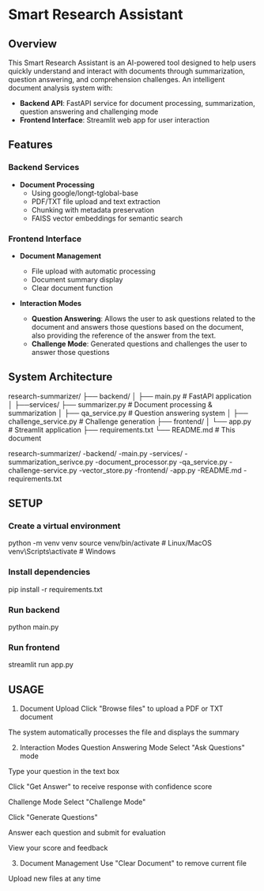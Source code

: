 # Smart Research Assistant
## Overview
This Smart Research Assistant is an AI-powered tool designed to help users quickly understand and interact with documents through summarization, question answering, and comprehension challenges. 
An intelligent document analysis system with:
- **Backend API**: FastAPI service for document processing, summarization, question answering and challenging mode
- **Frontend Interface**: Streamlit web app for user interaction

## Features

### Backend Services
- **Document Processing**
  - Using google/longt-tglobal-base
  - PDF/TXT file upload and text extraction
  - Chunking with metadata preservation
  - FAISS vector embeddings for semantic search

### Frontend Interface
- **Document Management**
  - File upload with automatic processing
  - Document summary display
  - Clear document function

- **Interaction Modes**
  - **Question Answering**: Allows the user to ask questions related to the document and answers those questions based on the document, also providing the reference of the answer from the text.
  - **Challenge Mode**: Generated questions and challenges the user to answer those questions

## System Architecture
research-summarizer/ 
├── backend/
│ ├── main.py # FastAPI application
│ ├──services/
├── summarizer.py # Document processing & summarization
│ ├── qa_service.py # Question answering system
│ ├── challenge_service.py # Challenge generation
├── frontend/
│ └── app.py # Streamlit application
├── requirements.txt
└── README.md # This document

research-summarizer/
-backend/
  -main.py
  -services/
    -summarization_serivce.py
    -document_processor.py
    -qa_service.py
    -challenge-service.py
    -vector_store.py
-frontend/
  -app.py
-README.md
-requirements.txt

## SETUP

### Create a virtual environment
python -m venv venv
source venv/bin/activate  # Linux/MacOS
venv\Scripts\activate     # Windows

### Install dependencies
pip install -r requirements.txt

### Run backend
python main.py

### Run frontend
streamlit run app.py


## USAGE
1. Document Upload
Click "Browse files" to upload a PDF or TXT document

The system automatically processes the file and displays the summary

2. Interaction Modes
Question Answering Mode
Select "Ask Questions" mode

Type your question in the text box

Click "Get Answer" to receive response with confidence score

Challenge Mode
Select "Challenge Mode"

Click "Generate Questions"

Answer each question and submit for evaluation

View your score and feedback

3. Document Management
Use "Clear Document" to remove current file

Upload new files at any time